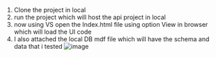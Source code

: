 1. Clone the project in local
2. run the project which will host the api project in local
3. now using VS open the Index.html file using option View in browser which will load the UI code
4. I also attached the local DB mdf file which will have the schema and data that i tested
![image](https://github.com/ajayrq/ShoppingPlannerProject/assets/106924275/0618726a-8d30-4014-9a7f-46e330ee675b)
